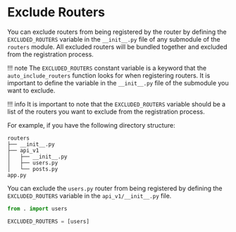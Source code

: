 # Exclude Routers

You can exclude routers from being registered by the router by defining the `EXCLUDED_ROUTERS` variable in the `__init__.py` file of any submodule of the `routers` module. All excluded routers will be bundled together and excluded from the registration process.

!!! note
    The `EXCLUDED_ROUTERS` constant variable is a keyword that the `auto_include_routers` function looks for when registering routers. It is important to define the variable in the `__init__.py` file of the submodule you want to exclude.

!!! info
    It is important to note that the `EXCLUDED_ROUTERS` variable should be a list of the routers you want to exclude from the registration process.

For example, if you have the following directory structure:
```
routers
├── __init__.py
├── api_v1
│   ├── __init__.py
│   ├── users.py
│   └── posts.py
app.py
```

You can exclude the `users.py` router from being registered by defining the `EXCLUDED_ROUTERS` variable in the `api_v1/__init__.py` file.

```python title="src/routers/api_v1/__init__.py"
from . import users

EXCLUDED_ROUTERS = [users]
```